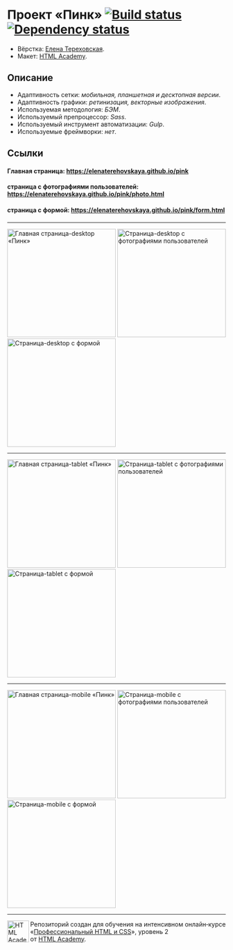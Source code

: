 # Проект «Пинк» [![Build status][travis-image]][travis-url] [![Dependency status][dependency-image]][dependency-url]

* Вёрстка: [Елена Тереховская](https://github.com/elenaterehovskaya).
* Макет: [HTML Academy](https://htmlacademy.ru).

## Описание

* Адаптивность сетки: _мобильная, планшетная и десктопная версии_.
* Адаптивность графики: _ретинизация, векторные изображения_.
* Используемая методология: _БЭМ_.
* Используемый препроцессор: _Sass_.
* Используемый инструмент автоматизации: _Gulp_.
* Используемые фреймворки: _нет_.

## Ссылки

#### Главная страница: <a href="https://elenaterehovskaya.github.io/pink" target="_blank">https://elenaterehovskaya.github.io/pink</a>

#### страница с фотографиями пользователей: <a href="https://elenaterehovskaya.github.io/pink/photo.html" target="_blank">https://elenaterehovskaya.github.io/pink/photo.html</a>

#### страница с формой: <a href="https://elenaterehovskaya.github.io/pink/form.html" target="_blank">https://elenaterehovskaya.github.io/pink/form.html</a>

####

---

<p>
  <img width="250" alt="Главная страница-desktop «Пинк»" src="https://github.com/elenaterehovskaya/elenaterehovskaya.github.io/blob/master/img/pink-index-desktop.jpg">
  <img valign="top" width="250" alt="Страница-desktop с фотографиями пользователей" src="https://github.com/elenaterehovskaya/elenaterehovskaya.github.io/blob/master/img/pink-photo-desktop.jpg">
  <img valign="top" width="250" alt="Страница-desktop с формой" src="https://github.com/elenaterehovskaya/elenaterehovskaya.github.io/blob/master/img/pink-form-desktop.jpg">
</p>

---

<p>
  <img width="250" alt="Главная страница-tablet «Пинк»" src="https://github.com/elenaterehovskaya/elenaterehovskaya.github.io/blob/master/img/pink-index-tablet.jpg">
  <img valign="top" width="250" alt="Страница-tablet с фотографиями пользователей" src="https://github.com/elenaterehovskaya/elenaterehovskaya.github.io/blob/master/img/pink-photo-tablet.jpg">
  <img valign="top" width="250" alt="Страница-tablet с формой" src="https://github.com/elenaterehovskaya/elenaterehovskaya.github.io/blob/master/img/pink-form-tablet.jpg">
</p>

---

<p>
  <img width="250" alt="Главная страница-mobile «Пинк»" src="https://github.com/elenaterehovskaya/elenaterehovskaya.github.io/blob/master/img/pink-index-mobile.jpg">
  <img valign="top" width="250" alt="Страница-mobile с фотографиями пользователей" src="https://github.com/elenaterehovskaya/elenaterehovskaya.github.io/blob/master/img/pink-photo-mobile.jpg">
  <img valign="top" width="250" alt="Страница-mobile с формой" src="https://github.com/elenaterehovskaya/elenaterehovskaya.github.io/blob/master/img/pink-form-mobile.jpg">
</p>

---

<a href="https://htmlacademy.ru/intensive/adaptive"><img align="left" width="50" height="50" alt="HTML Academy" src="https://up.htmlacademy.ru/static/img/intensive/adaptive/logo-for-github-2.png"></a>

Репозиторий создан для обучения на интенсивном онлайн‑курсе «[Профессиональный HTML и CSS](https://htmlacademy.ru/intensive/adaptive)», уровень 2 от [HTML Academy](https://htmlacademy.ru).

[travis-image]: https://travis-ci.org/htmlacademy-adaptive/524673-pink.svg?branch=master
[travis-url]: https://travis-ci.org/htmlacademy-adaptive/524673-pink
[dependency-image]: https://david-dm.org/htmlacademy-adaptive/524673-pink/dev-status.svg?style=flat-square
[dependency-url]: https://david-dm.org/htmlacademy-adaptive/524673-pink?type=dev
